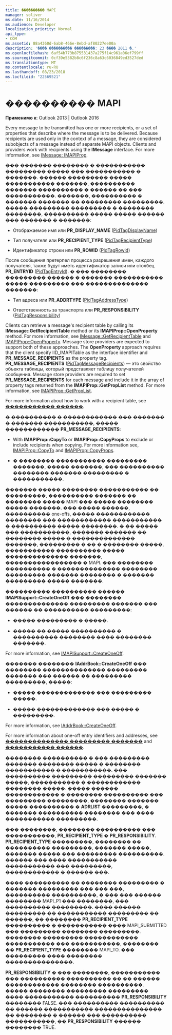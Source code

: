 ```yaml
---
title: ���������� MAPI
manager: soliver
ms.date: 11/16/2014
ms.audience: Developer
localization_priority: Normal
api_type:
- COM
ms.assetid: 88a4360d-6ab8-466e-8ebd-af80227ee00a
description: '���� ���������� ���������: 23 ���� 2011 �.'
ms.openlocfilehash: 6af54b773b875531437a275f14c961a06ef799ff
ms.sourcegitcommit: 0cf39e5382b8c6f236c8a63c6036849ed3527ded
ms.translationtype: MT
ms.contentlocale: ru-RU
ms.lasthandoff: 08/23/2018
ms.locfileid: "22569521"
---
```

# <a name="mapi-recipients"></a>���������� MAPI

  
  
**Применимо к**: Outlook 2013 | Outlook 2016 
  
Every message to be transmitted has one or more recipients, or a set of properties that describe where the message is to be delivered. Because recipients are used only in the context of a message, they are considered subobjects of a message instead of separate MAPI objects. Clients and providers work with recipients using the **IMessage** interface. For more information, see [IMessage: IMAPIProp](imessageimapiprop.md).
  
��� ������� �������� � ����������� ��������� ����� ��� ����������� � �������. ������ ��������� ����� ����������� �������, ���������� ������� ���������� � ������ �� ��� �����������. �������, ���������� � ������� ������� �� ��������� ���������. ����� ��������� ��������� � �������� ��������, ���������� ����� ����� ������ ��� ������� � �������:
  
- Отображаемое имя или **PR_DISPLAY_NAME** ([PidTagDisplayName](pidtagdisplayname-canonical-property.md))
    
- Тип получателя или **PR_RECIPIENT_TYPE** ([PidTagRecipientType](pidtagrecipienttype-canonical-property.md))
    
- Идентификатор строки или **PR_ROWID** ([PidTagRowid](pidtagrowid-canonical-property.md))
    
После сообщения претерпел процесса разрешения имен, каждого получателя, также будут иметь идентификатор записи или столбец **PR_ENTRYID** ([PidTagEntryId](pidtagentryid-canonical-property.md)). � ��� �������� ��������� ������ � ������� ����������� ����� ��������� ��� �������������� �������:
  
- Тип адреса или **PR_ADDRTYPE** ([PidTagAddressType](pidtagaddresstype-canonical-property.md))
    
- Ответственность за транспорта или **PR_RESPONSIBILITY** ([PidTagResponsibility](pidtagresponsibility-canonical-property.md))
    
Clients can retrieve a message's recipient table by calling its **IMessage::GetRecipientTable** method or its **IMAPIProp::OpenProperty** method. For more information, see [IMessage::GetRecipientTable](imessage-getrecipienttable.md) and [IMAPIProp::OpenProperty](imapiprop-openproperty.md). Message store providers are expected to support both of these approaches. The **OpenProperty** approach requires that the client specify IID_IMAPITable as the interface identifier and **PR_MESSAGE_RECIPIENTS** as the property tag. **PR_MESSAGE_RECIPIENTS** ([PidTagMessageRecipients](pidtagmessagerecipients-canonical-property.md)) — это свойство объекта таблицы, который представляет таблицу получателей сообщения. Message store providers are required to set **PR_MESSAGE_RECIPIENTS** for each message and include it in the array of property tags returned from the **IMAPIProp::GetPropList** method. For more information, see [IMAPIProp::GetPropList](imapiprop-getproplist.md).
  
For more information about how to work with a recipient table, see [����������� ������](recipient-tables.md).
  
� ���������� � ������������ ��� ������� � ������� �����������, ����� ������������ **PR_MESSAGE_RECIPIENTS**: 
  
- With **IMAPIProp::CopyTo** or **IMAPIProp::CopyProps** to exclude or include recipients when copying. For more information see, [IMAPIProp::CopyTo](imapiprop-copyto.md) and [IMAPIProp::CopyProps](imapiprop-copyprops.md).
    
- � �������� ����������� ��������� �������, ����� �������, ��� ���������� �������� ������� ��������� � �����������.
    
������� ����� �������� ����������� �� ���������, ���������� ������� �� �������� ����� MAPI ��� ����� �������� ����� �������. ��� ����� ������, ���������� one-offs, ����� ������������ �������� ��� ������������ ����������� � ���������� ����� ��������. � �� ����� ��� �����������, ������� ������� �� �������� ����� � �������������� �������, ��������� � �� � �������� �����, ����������� ���������� ����� �������������� �������, ����������������� � MAPI. ��� �������� ���������� � �������������� �������� ��������� ������� �������� � ������� ��������� ����� �������. 
  
���������� ���������� ������ **IMAPISupport::CreateOneOff** ��� �������� �������������� ��������� ������� ��� ������ �� ���������� ���������: 
  
- ����� ��������� � �����.
    
- ����� �� ����� ���������� � ���������� �������� ���� �������� �������.
    
For more information, see [IMAPISupport::CreateOneOff](imapisupport-createoneoff.md).
  
������� �������� **IAddrBook::CreateOneOff** ��� �������� �������������� ��������� ������� ��� ������ �� ��������� ���������, �����: 
  
- ����� ������������� ��� ��������� �����.
    
- ����� ������������� ��� ����� � ���������.
    
For more information, see [IAddrBook::CreateOneOff](iaddrbook-createoneoff.md).
  
For more information about one-off entry identifiers and addresses, see [�������������� ��������� �������](one-off-entry-identifiers.md) and [����������� ������](one-off-addresses.md).
  
�������� ���������� � ��� ��������� ������� �������� ����� � �������� ����������� � �����������. ��� ���������� ��������� ��������� ������� �����, ����������� � ������������ �������� �����. ����� ������ ������������ � �������� ���������� ��� ��������� ���������, �������� ������� ����� ���������� � **ADRLIST** ���������, � ������� ���������� �������� ��� ���� ����������� ���������. 
  
��� ��������, �������� ���������� ��� �����������, **PR_RECIPIENT_TYPE** � **PR_RESPONSIBILITY**. **PR_RECIPIENT_TYPE** ���������, �������� �� ���������� ���������, ������� �����, ������� ����� ��� ��������� ����������. ������ ��� ���� ����������� ����������� ��� ���������, ������������ � ������ ���. 
  
���� ���������� �� �������� ��������� � ������� ��������� ��� ��� ���, ���������� ����������, � ��� ��� ������ �������� MAPI_P1 ��� ��������, ��� ���������� ���������. ���� ������ ��������� �� ����������� ��������� �� ������, �� �������� **PR_RECIPIENT_TYPE** ���������� � ����������� ���� MAPI_SUBMITTED ��� ��������� �������� ���������. �������� ��������� ������������ ����������� ��� �����������, �������� �� **PR_RECIPIENT_TYPE** �������� MAPI_TO. ��� ��������� ���� �������� ���������������. 
  
 **PR_RESPONSIBILITY** � ��� ��������, ����������� ��� ���������� ���������� �� �� ������ ������������ �������� ����������. ����� �������� ��������� ��������� ���� ����������� ���������� **PR_RESPONSIBILITY** �������� FALSE. ��� ���������� ���������� �� ������ ����������� ��������������� �� �������� � ������ ��� ���������� �����������, �� **PR_RESPONSIBILITY** ������ �������� TRUE. 
  


